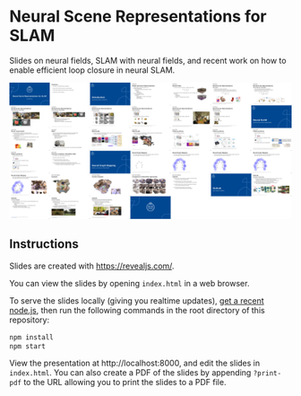 # Neural Scene Representations for SLAM
Slides on neural fields, SLAM with neural fields, and recent work on how to enable efficient loop closure in neural SLAM.

![image info](./teaser.png)

## Instructions
Slides are created with https://revealjs.com/.

You can view the slides by opening `index.html` in a web browser.

To serve the slides locally (giving you realtime updates), [get a recent node.js](https://github.com/nvm-sh/nvm?tab=readme-ov-file#install--update-script), then run the following commands in the root directory of this repository:
```
npm install
npm start
```
View the presentation at http://localhost:8000, and edit the slides in `index.html`. You can also create a PDF of the slides by appending `?print-pdf` to the URL allowing you to print the slides to a PDF file.

